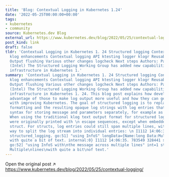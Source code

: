 ```yaml
---
title: 'Blog: Contextual Logging in Kubernetes 1.24'
date: '2022-05-25T00:00:00+00:00'
tags:
- kubernetes
- community
source: Kubernetes.dev Blog
external_url: https://www.kubernetes.dev/blog/2022/05/25/contextual-logging/
post_kind: link
draft: false
tldr: 'Contextual Logging in Kubernetes 1. 24 Structured logging Contextual logging
  klog enhancements Contextual logging API ktesting logger klogr Reusable output test
  Output flushing Various other changes logcheck Next steps Authors: Patrick Ohly
  (Intel) The Structured Logging Working Group has added new capabilities to the logging
  infrastructure in Kubernetes 1.'
summary: 'Contextual Logging in Kubernetes 1. 24 Structured logging Contextual logging
  klog enhancements Contextual logging API ktesting logger klogr Reusable output test
  Output flushing Various other changes logcheck Next steps Authors: Patrick Ohly
  (Intel) The Structured Logging Working Group has added new capabilities to the logging
  infrastructure in Kubernetes 1. 24. This blog post explains how developers can take
  advantage of those to make log output more useful and how they can get involved
  with improving Kubernetes. The goal of structured logging is to replace C-style
  formatting and the resulting opaque log strings with log entries that have a well-defined
  syntax for storing message and parameters separately, for example as a JSON struct.
  When using the traditional klog text output format for structured log calls, strings
  were originally printed with \n escape sequences, except when embedded inside a
  struct. For structs, log entries could still span multiple lines, with no clean
  way to split the log stream into individual entries: \n I1112 14:06:35. 783529 328441
  structured_logging. go:51] "using InfoS" longData={Name:long Data:Multiple lines
  with quite a bit of text. internal:0} I1112 14:06:35. 783549 328441 structured_logging.
  go:52] "using InfoS with\nthe message across multiple lines" int=1 stringData="long:
  Multiple\nlines\nwith quite a bit\nof text.'
---
```

Open the original post ↗ https://www.kubernetes.dev/blog/2022/05/25/contextual-logging/
